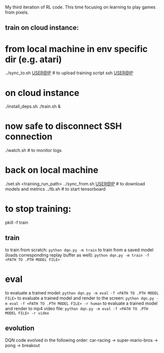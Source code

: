 My third iteration of RL code.  This time focusing on learning to play games from pixels.

## train on cloud instance:
# from local machine in env specific dir (e.g. atari)
../sync_to.sh <USER@IP>  # to upload training script
ssh <USER@IP>
# on cloud instance
./install_deps.sh
./train.sh &
# now safe to disconnect SSH connection
./watch.sh  # to monitor logs
# back on local machine
./set.sh <training_run_path>
../sync_from.sh <USER@IP>  # to download models and metrics
../tb.sh  # to start tensorboard
# to stop training:
pkill -f train



## train
to train from scratch: `python dqn.py -m train`
to train from a saved model (loads corresponding replay buffer as well): `python dqn.py -m train -f <PATH TO .PTH MODEL FILE>`

# eval
to evaluate a trained model: `python dqn.py -m eval -f <PATH TO .PTH MODEL FILE>`
to evaluate a trained model and render to the screen: `python dqn.py -m eval -f <PATH TO .PTH MODEL FILE> -r human`
to evaluate a trained model and render to mp4 video file: `python dqn.py -m eval -f <PATH TO .PTH MODEL FILE> -r video`


## evolution
DQN code evolved in the following order: car-racing -> super-mario-bros -> pong -> breakout